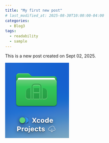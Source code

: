 ```yaml
---
title: "My first new post"
# last_modified_at: 2025-08-30T10:00:00-04:00
categories:
  - Blog3
tags:
  - readability
  - sample
---
```

This is a new post created on Sept 02, 2025. 

![green folder](/assets/images/green_folder.png)
